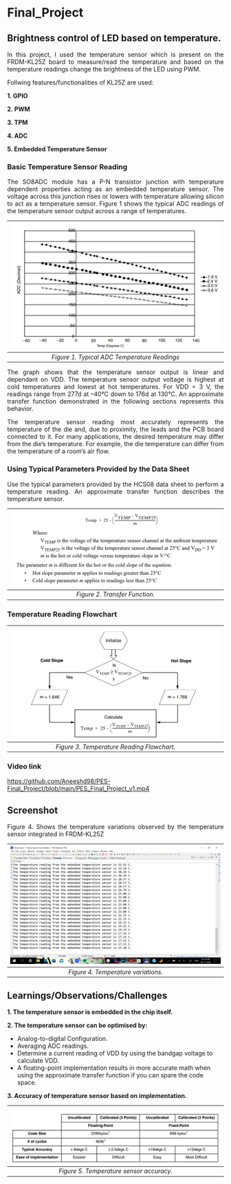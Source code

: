 # Final_Project
## Brightness control of LED based on temperature.

<p align="justify"> In this project, I used the temperature sensor which is present on the FRDM-KL25Z board to measure/read the temperature and based on the temperature readings change the brightness of the LED using PWM. </p>

<p align "justify"> Follwing features/functionalities of  KL25Z are used: </p>

<b>1. GPIO</b>

<b>2. PWM</b>

<b>3. TPM</b>

<b>4. ADC</b>

<b>5. Embedded Temperature Sensor</b>

### Basic Temperature Sensor Reading

<p align="justify"> The SO8ADC module has a P-N transistor junction with temperature dependent properties acting as an embedded temperature sensor. The voltage across this junction rises or lowers with temperature allowing silicon to act as a temperature sensor. Figure 1 shows the typical ADC readings of the temperature sensor output across a range of temperatures. </p>

| ![Typical%20ADC%20Temperature%20Readings.PNG](https://github.com/Aneeshd98/PES-Final_Project/blob/main/Typical%20ADC%20Temperature%20Readings.PNG) | 
|:--:| 
| *Figure 1.  Typical ADC Temperature Readings* |

<p align="justify"> The graph shows that the temperature sensor output is linear and dependant on VDD. The temperature sensor output voltage is highest at cold temperatures and lowest at hot temperatures. For VDD = 3 V, the readings range from 277d at –40°C down to 176d at 130°C. An approximate transfer function demonstrated in the following sections represents this behavior. </p>

<p align="justify"> The temperature sensor reading most accurately represents the temperature of the die and, due to proximity, the leads and the PCB board connected to it. For many applications, the desired temperature may differ from the die’s temperature. For example, the die temperature can differ from the temperature of a room’s air flow. </p>

###  Using Typical Parameters Provided by the Data Sheet

<p align="justify"> Use the typical parameters provided by the HCS08 data sheet to perform a temperature reading. An approximate transfer function describes the temperature sensor. </p>

| ![transfer_function.PNG](https://github.com/Aneeshd98/PES-Final_Project/blob/main/transfer_function.PNG)| 
|:--:| 
| *Figure 2. Transfer Function.* |

### Temperature Reading Flowchart

| ![Temperature%20Reading%20Flowchart.PNG.jpg](https://github.com/Aneeshd98/PES-Final_Project/blob/main/Temperature%20Reading%20Flowchart.PNG.jpg)| 
|:--:| 
| *Figure 3. Temperature Reading Flowchart.* |

### Video link
https://github.com/Aneeshd98/PES-Final_Project/blob/main/PES_Final_Project_v1.mp4
## Screenshot

<p align="justify"> Figure 4. Shows the temperature variations observed by the temperature sensor integrated in FRDM-KL25Z </p>

| ![temp_range_screenshot.png](https://github.com/Aneeshd98/PES-Final_Project/blob/main/temp_range_screenshot.png)| 
|:--:| 
| *Figure 4. Temperature variations.* |

## Learnings/Observations/Challenges

<p align="justify"> <b>1. The temperature sensor is embedded in the chip itself. </b></p>
<p align="justify"> <b>2. The temperature sensor can be optimised by: </b></p>

- Analog-to-digital Configuration.
- Averaging ADC readings.
- Determine a current reading of VDD by using the bandgap voltage to calculate VDD.
- A floating-point implementation results in more accurate math when using the approximate transfer function if you can spare the code space.

<p align="justify"> <b>3. Accuracy of temperature sensor based on implementation. </b></p>

| ![tmp_snsr_accuracy.jpg](https://github.com/Aneeshd98/PES-Final_Project/blob/main/tmp_snsr_accuracy.jpg)| 
|:--:| 
| *Figure 5. Temperature sensor accuracy.* |

